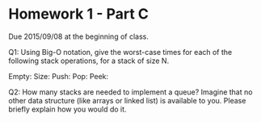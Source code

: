 
Homework 1 - Part C
===================

Due 2015/09/08 at the beginning of class.


Q1: Using Big-O notation, give the worst-case times for each of the following stack operations, for a stack of size N.


Empty:
Size:
Push:
Pop:
Peek: 

Q2: How many stacks are needed to implement a queue? Imagine that no other data structure (like arrays or linked list) is available to you. Please briefly explain how you would do it. 



 

